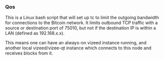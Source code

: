 ### Qos ###

This is a Linux bash script that will set up tc to limit the outgoing bandwidth for connections to the Bitcoin network. It limits outbound TCP traffic with a source or destination port of 75010, but not if the destination IP is within a LAN (defined as 192.168.x.x).

This means one can have an always-on vizeed instance running, and another local vizeed/vizee-qt instance which connects to this node and receives blocks from it.
